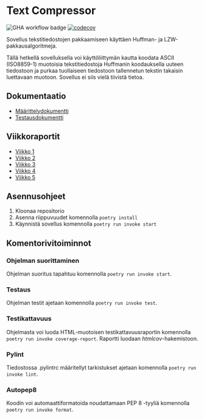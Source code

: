 # Text Compressor

![GHA workflow badge](https://github.com/kivistoilkka/algoritmit_ja_tekoaly_harjoitustyo/workflows/CI/badge.svg) [![codecov](https://codecov.io/gh/kivistoilkka/algoritmit_ja_tekoaly_harjoitustyo/graph/badge.svg?token=YMC46OV14B)](https://codecov.io/gh/kivistoilkka/algoritmit_ja_tekoaly_harjoitustyo)

Sovellus tekstitiedostojen pakkaamiseen käyttäen Huffman- ja LZW-pakkausalgoritmeja.

Tällä hetkellä sovelluksella voi käyttöliittymän kautta koodata ASCII (ISO8859-1) muotoisia tekstitiedostoja Huffmanin koodauksella uuteen tiedostoon ja purkaa tuollaiseen tiedostoon tallennetun tekstin takaisin luettavaan muotoon. Sovellus ei siis vielä tiivistä tietoa.

## Dokumentaatio
- [Määrittelydokumentti](dokumentaatio/maarittelydokumentti.md)
- [Testausdokumentti](dokumentaatio/testausdokumentti.md)

## Viikkoraportit
- [Viikko 1](dokumentaatio/viikkoraportti1.md)
- [Viikko 2](dokumentaatio/viikkoraportti2.md)
- [Viikko 3](dokumentaatio/viikkoraportti3.md)
- [Viikko 4](dokumentaatio/viikkoraportti4.md)
- [Viikko 5](dokumentaatio/viikkoraportti5.md)

## Asennusohjeet

1. Kloonaa repositorio
2. Asenna riippuvuudet komennolla `poetry install`
3. Käynnistä sovellus komennolla `poetry run invoke start`

## Komentorivitoiminnot

### Ohjelman suorittaminen
Ohjelman suoritus tapahtuu komennolla `poetry run invoke start`.

### Testaus
Ohjelman testit ajetaan komennolla `poetry run invoke test`.

### Testikattavuus
Ohjelmasta voi luoda HTML-muotoisen testikattavuusraportin komennolla `poetry run invoke coverage-report`. Raportti luodaan _htmlcov_-hakemistoon.

### Pylint
Tiedostossa .pylintrc määritellyt tarkistukset ajetaan komennolla `poetry run invoke lint`.

### Autopep8
Koodin voi automaattiformatoida noudattamaan PEP 8 -tyyliä komennolla `poetry run invoke format`.
